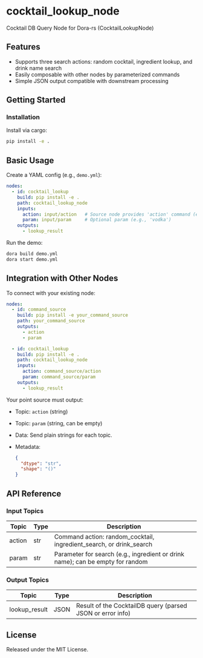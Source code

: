 # cocktail_lookup_node

Cocktail DB Query Node for Dora-rs (CocktailLookupNode)

## Features
- Supports three search actions: random cocktail, ingredient lookup, and drink name search
- Easily composable with other nodes by parameterized commands
- Simple JSON output compatible with downstream processing

## Getting Started

### Installation
Install via cargo:
```bash
pip install -e .
```

## Basic Usage

Create a YAML config (e.g., `demo.yml`):

```yaml
nodes:
  - id: cocktail_lookup
    build: pip install -e .
    path: cocktail_lookup_node
    inputs:
      action: input/action   # Source node provides 'action' command (e.g., random_cocktail)
      param: input/param     # Optional param (e.g., 'vodka')
    outputs:
      - lookup_result
```

Run the demo:

```bash
dora build demo.yml
dora start demo.yml
```

## Integration with Other Nodes

To connect with your existing node:

```yaml
nodes:
  - id: command_source
    build: pip install -e your_command_source
    path: your_command_source
    outputs:
      - action
      - param

  - id: cocktail_lookup
    build: pip install -e .
    path: cocktail_lookup_node
    inputs:
      action: command_source/action
      param: command_source/param
    outputs:
      - lookup_result
```

Your point source must output:

* Topic: `action` (string)
* Topic: `param` (string, can be empty)
* Data: Send plain strings for each topic.
* Metadata:

  ```json
  {
    "dtype": "str",
    "shape": "()"
  }
  ```

## API Reference

### Input Topics

| Topic   | Type   | Description                              |
| ------- | ------ | ---------------------------------------- |
| action  | str    | Command action: random_cocktail, ingredient_search, or drink_search |
| param   | str    | Parameter for search (e.g., ingredient or drink name); can be empty for random |

### Output Topics

| Topic         | Type   | Description                       |
| ------------- | ------ | --------------------------------- |
| lookup_result | JSON   | Result of the CocktailDB query (parsed JSON or error info) |

## License

Released under the MIT License.
